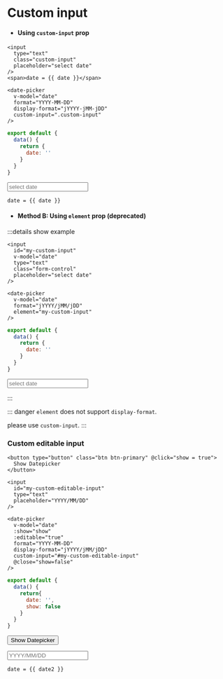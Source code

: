 # Custom input

- #### Using `custom-input` prop
```vue
<input
  type="text"
  class="custom-input"
  placeholder="select date"
/>
<span>date = {{ date }}</span>

<date-picker
  v-model="date"
  format="YYYY-MM-DD"
  display-format="jYYYY-jMM-jDD"
  custom-input=".custom-input"
/>
```
```js
export default {
  data() {
    return {
      date: ''
    }
  }
}
```

<script>
export default {
  data() {
    return {
      date: '',
      date1: '',
      date2: '',
      show: false
    }
  }
}
</script>

<input
  type="text"
  class="custom-input form-control"
  placeholder="select date"
/>

<code>date = {{ date }}</code>

<ClientOnly>
  <date-picker
    v-model="date"
    format="YYYY-MM-DD"
    display-format="jYYYY-jMM-jDD"
    custom-input=".custom-input"
  />
</ClientOnly>


- #### Method B: Using `element` prop (deprecated)

:::details show example
```vue
<input
  id="my-custom-input"
  v-model="date"
  type="text"
  class="form-control"
  placeholder="select date"
/>

<date-picker
  v-model="date"
  format="jYYYY/jMM/jDD"
  element="my-custom-input"
/>
```
```js
export default {
  data() {
    return {
      date: ''
    }
  }
}
```

<input
  id="my-custom-input"
  v-model="date1"
  type="text"
  class="form-control"
  placeholder="select date"
/>

<ClientOnly>
  <date-picker
    v-model="date1"
    format="jYYYY/jMM/jDD"
    element="my-custom-input"
  />
</ClientOnly>

:::


::: danger
`element` does not support `display-format`.

please use `custom-input`.
:::


### Custom editable input
```vue
<button type="button" class="btn btn-primary" @click="show = true">
  Show Datepicker
</button>

<input
  id="my-custom-editable-input"
  type="text"
  placeholder="YYYY/MM/DD"
/>

<date-picker
  v-model="date"
  :show="show"
  :editable="true"
  format="YYYY-MM-DD"
  display-format="jYYYY/jMM/jDD"
  custom-input="#my-custom-editable-input"
  @close="show=false"
/>
```
```js
export default {
  data() {
    return{
      date: '',
      show: false
    }
  }
}
```

<div>
<button type="button" @click="show=true">
Show Datepicker
</button>

<input
  type="text"
  class="form-control is-editable"
  placeholder="YYYY/MM/DD"
  id="my-custom-editable-input"
/>

<code>date = {{ date2 }}</code>

<ClientOnly>
  <date-picker
    v-model="date2"
    :show="show"
    :editable="true"
    format="YYYY-MM-DD"
    display-format="jYYYY/jMM/jDD"
    custom-input="#my-custom-editable-input"
    @close="show=false"
  />
</ClientOnly>

</div>

